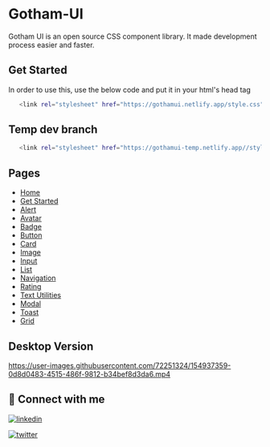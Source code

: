 # Gotham-UI

Gotham UI is an open source CSS component library.
It made development process easier and faster.


## Get Started

In order to use this, use the below code and put it in your html's head tag


```bash
   <link rel="stylesheet" href="https://gothamui.netlify.app/style.css" />
```
## Temp dev branch

```bash
   <link rel="stylesheet" href="https://gothamui-temp.netlify.app//style.css" />
```

## Pages

- [Home](https://gothamui.netlify.app)
- [Get Started](https://gothamui.netlify.app/documentation.html)
- [Alert](https://gothamui.netlify.app/styles/alert/alert.html)
- [Avatar](https://gothamui.netlify.app/styles/avatar/avatar.html)
- [Badge](https://gothamui.netlify.app/styles/badges/badges.html)
- [Button](https://gothamui.netlify.app/styles/buttons/button.html)
- [Card](https://gothamui.netlify.app/styles/card/card.html)
- [Image](https://gothamui.netlify.app/styles/image/image.html)
- [Input](https://gothamui.netlify.app/styles/input/input.html)
- [List](https://gothamui.netlify.app/styles/lists/list.html)
- [Navigation](https://gothamui.netlify.app/styles/navigation/nav)
- [Rating](https://gothamui.netlify.app/styles/rating/rating.html)
- [Text Utilities](https://gothamui-temp.netlify.app/styles/text/text.html)
- [Modal](https://gothamui-temp.netlify.app/styles/modal/modal.html)
- [Toast](https://gothamui-temp.netlify.app/styles/toast/toast.html)
- [Grid](https://gothamui-temp.netlify.app/styles/grid/grid.html)


## Desktop Version

https://user-images.githubusercontent.com/72251324/154937359-0d8d0483-4515-486f-9812-b34bef8d3da6.mp4



## 🔗 Connect with me

[![linkedin](https://img.shields.io/badge/linkedin-0A66C2?style=for-the-badge&logo=linkedin&logoColor=white)](https://www.linkedin.com/in/aryan-sharma-704848168/)

[![twitter](https://img.shields.io/badge/twitter-1DA1F2?style=for-the-badge&logo=twitter&logoColor=white)](https://twitter.com/aryan_developer)




